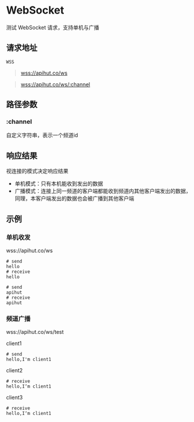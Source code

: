 # WebSocket

测试 WebSocket 请求，支持单机与广播

## 请求地址

`WSS`

> [wss://apihut.co/ws](wss://apihut.co/ws)

> [wss://apihut.co/ws/:channel](wss://apihut.co/ws/:channel)

## 路径参数
### :channel

自定义字符串，表示一个频道id

## 响应结果

视连接的模式决定响应结果
- 单机模式：只有本机能收到发出的数据
- 广播模式：连接上同一频道的客户端都能收到频道内其他客户端发出的数据，同理，本客户端发出的数据也会被广播到其他客户端

## 示例
### 单机收发
wss://apihut.co/ws
```shell
# send
hello
# receive
hello

# send
apihut
# receive
apihut
```

### 频道广播
wss://apihut.co/ws/test

client1
```text
# send
hello,I'm client1
```

client2
```text
# receive
hello,I‘m client1
```

client3
```text
# receive
hello,I‘m client1
```
